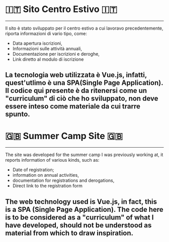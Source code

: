 # 🇮🇹 Sito Centro Estivo 🇮🇹
---

Il sito è stato sviluppato per il centro estivo a cui lavoravo precedentemente, riporta informazioni di vario tipo, come:
  - Data apertura iscrizioni,
  - Informazioni sulle attività annuali,
  - Documentazione per iscrizioni e deroghe,
  - Link diretto al modulo di iscrizione

La tecnologia web utilizzata è Vue.js, infatti, quest'utlimo è una SPA(Single Page Application).
Il codice qui presente è da ritenersi come un "curriculum" di ciò che ho sviluppato, non deve essere inteso come materiale da cui trarre spunto.
---

# 🇬🇧 Summer Camp Site 🇬🇧
---

The site was developed for the summer camp I was previously working at, it reports information of various kinds, such as:
  - Date of registration;
  - information on annual activities,
  - documentation for registrations and derogations,
  - Direct link to the registration form

The web technology used is Vue.js, in fact, this is a SPA (Single Page Application).
The code here is to be considered as a "curriculum" of what I have developed, should not be understood as material from which to draw inspiration.
---
